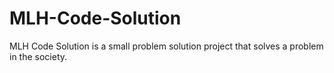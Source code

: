 # MLH-Code-Solution
MLH Code Solution is a small problem solution project that solves a problem in the society.
